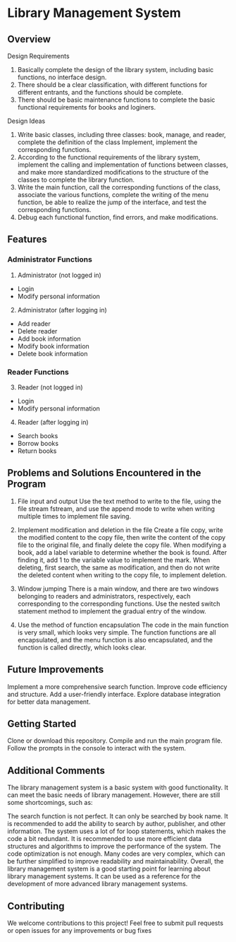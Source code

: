 # Library Management System

## Overview

Design Requirements

1. Basically complete the design of the library system, including basic functions, no interface design.
2. There should be a clear classification, with different functions for different entrants, and the functions should be complete.
3. There should be basic maintenance functions to complete the basic functional requirements for books and loginers.

Design Ideas

1. Write basic classes, including three classes: book, manage, and reader, complete the definition of the class Implement, implement the corresponding functions.
2. According to the functional requirements of the library system, implement the calling and implementation of functions between classes, and make more standardized modifications to the structure of the classes to complete the library function.
3. Write the main function, call the corresponding functions of the class, associate the various functions, complete the writing of the menu function, be able to realize the jump of the interface, and test the corresponding functions.
4. Debug each functional function, find errors, and make modifications.

## Features

### Administrator Functions

1. Administrator (not logged in)
* Login
* Modify personal information
2. Administrator (after logging in)
* Add reader
* Delete reader
* Add book information
* Modify book information
* Delete book information


### Reader Functions

3. Reader (not logged in)
* Login
* Modify personal information
4. Reader (after logging in)
* Search books
* Borrow books
* Return books

## Problems and Solutions Encountered in the Program

1. File input and output Use the text method to write to the file, using the file stream fstream, and use the append mode to write when writing multiple times to implement file saving.

2. Implement modification and deletion in the file Create a file copy, write the modified content to the copy file, then write the content of the copy file to the original file, and finally delete the copy file. When modifying a book, add a label variable to determine whether the book is found. After finding it, add 1 to the variable value to implement the mark. When deleting, first search, the same as modification, and then do not write the deleted content when writing to the copy file, to implement deletion.

3. Window jumping There is a main window, and there are two windows belonging to readers and administrators, respectively, each corresponding to the corresponding functions. Use the nested switch statement method to implement the gradual entry of the window.

4. Use the method of function encapsulation The code in the main function is very small, which looks very simple. The function functions are all encapsulated, and the menu function is also encapsulated, and the function is called directly, which looks clear.


## Future Improvements

Implement a more comprehensive search function.
Improve code efficiency and structure.
Add a user-friendly interface.
Explore database integration for better data management.

## Getting Started

Clone or download this repository.
Compile and run the main program file.
Follow the prompts in the console to interact with the system.

## Additional Comments

The library management system is a basic system with good functionality. It can meet the basic needs of library management. However, there are still some shortcomings, such as:

The search function is not perfect. It can only be searched by book name. It is recommended to add the ability to search by author, publisher, and other information.
The system uses a lot of for loop statements, which makes the code a bit redundant. It is recommended to use more efficient data structures and algorithms to improve the performance of the system.
The code optimization is not enough. Many codes are very complex, which can be further simplified to improve readability and maintainability.
Overall, the library management system is a good starting point for learning about library management systems. It can be used as a reference for the development of more advanced library management systems.


## Contributing

We welcome contributions to this project! Feel free to submit pull requests or open issues for any improvements or bug fixes

